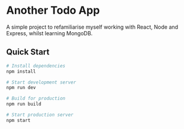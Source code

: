 # Another Todo App

A simple project to refamiliarise myself working with React, Node and Express, whilst learning MongoDB.

## Quick Start

```bash
# Install dependencies
npm install

# Start development server
npm run dev

# Build for production
npm run build

# Start production server
npm start
```
